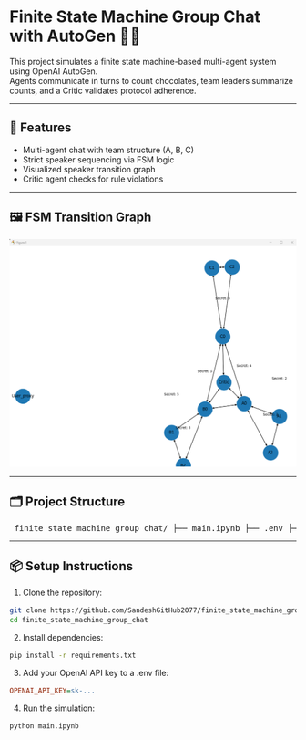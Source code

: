 # Finite State Machine Group Chat with AutoGen 🤖🍫

This project simulates a finite state machine-based multi-agent system using OpenAI AutoGen.  
Agents communicate in turns to count chocolates, team leaders summarize counts, and a Critic validates protocol adherence.

---

## 🧠 Features
- Multi-agent chat with team structure (A, B, C)
- Strict speaker sequencing via FSM logic
- Visualized speaker transition graph
- Critic agent checks for rule violations

---

## 🖼 FSM Transition Graph

![FSM Speaker Transition Graph](image.png)

---

## 🗂 Project Structure
<pre> finite_state_machine_group_chat/ ├── main.ipynb ├── .env ├── .gitignore ├── requirements.txt ├── README.md └── image.png </pre>

---

## 📦 Setup Instructions

1. Clone the repository:
```bash
git clone https://github.com/SandeshGitHub2077/finite_state_machine_group_chat.git
cd finite_state_machine_group_chat
```
2. Install dependencies:
```bash
pip install -r requirements.txt
```
3. Add your OpenAI API key to a .env file:
```ini
OPENAI_API_KEY=sk-...
```
4. Run the simulation:
```bash
python main.ipynb
```

